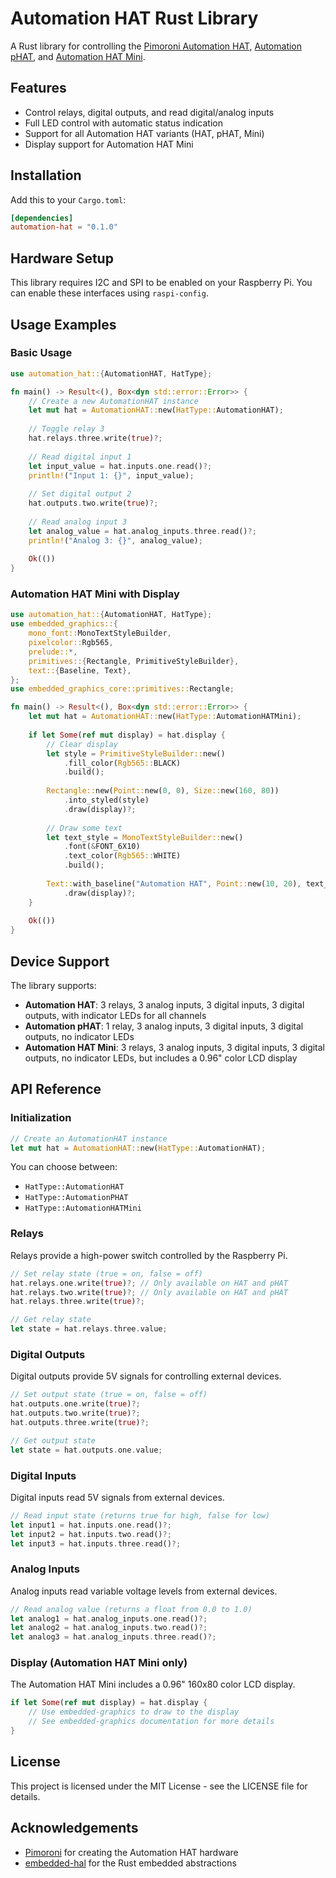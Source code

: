 # Automation HAT Rust Library

A Rust library for controlling the [Pimoroni Automation HAT](https://shop.pimoroni.com/products/automation-hat), [Automation pHAT](https://shop.pimoroni.com/products/automation-phat), and [Automation HAT Mini](https://shop.pimoroni.com/products/automation-hat-mini).

## Features

- Control relays, digital outputs, and read digital/analog inputs
- Full LED control with automatic status indication
- Support for all Automation HAT variants (HAT, pHAT, Mini)
- Display support for Automation HAT Mini

## Installation

Add this to your `Cargo.toml`:

```toml
[dependencies]
automation-hat = "0.1.0"
```

## Hardware Setup

This library requires I2C and SPI to be enabled on your Raspberry Pi. You can enable these interfaces using `raspi-config`.

## Usage Examples

### Basic Usage

```rust
use automation_hat::{AutomationHAT, HatType};

fn main() -> Result<(), Box<dyn std::error::Error>> {
    // Create a new AutomationHAT instance
    let mut hat = AutomationHAT::new(HatType::AutomationHAT);
    
    // Toggle relay 3
    hat.relays.three.write(true)?;
    
    // Read digital input 1
    let input_value = hat.inputs.one.read()?;
    println!("Input 1: {}", input_value);
    
    // Set digital output 2
    hat.outputs.two.write(true)?;
    
    // Read analog input 3
    let analog_value = hat.analog_inputs.three.read()?;
    println!("Analog 3: {}", analog_value);
    
    Ok(())
}
```

### Automation HAT Mini with Display

```rust
use automation_hat::{AutomationHAT, HatType};
use embedded_graphics::{
    mono_font::MonoTextStyleBuilder,
    pixelcolor::Rgb565,
    prelude::*,
    primitives::{Rectangle, PrimitiveStyleBuilder},
    text::{Baseline, Text},
};
use embedded_graphics_core::primitives::Rectangle;

fn main() -> Result<(), Box<dyn std::error::Error>> {
    let mut hat = AutomationHAT::new(HatType::AutomationHATMini);
    
    if let Some(ref mut display) = hat.display {
        // Clear display
        let style = PrimitiveStyleBuilder::new()
            .fill_color(Rgb565::BLACK)
            .build();
        
        Rectangle::new(Point::new(0, 0), Size::new(160, 80))
            .into_styled(style)
            .draw(display)?;
            
        // Draw some text
        let text_style = MonoTextStyleBuilder::new()
            .font(&FONT_6X10)
            .text_color(Rgb565::WHITE)
            .build();
            
        Text::with_baseline("Automation HAT", Point::new(10, 20), text_style, Baseline::Top)
            .draw(display)?;
    }
    
    Ok(())
}
```

## Device Support

The library supports:

- **Automation HAT**: 3 relays, 3 analog inputs, 3 digital inputs, 3 digital outputs, with indicator LEDs for all channels
- **Automation pHAT**: 1 relay, 3 analog inputs, 3 digital inputs, 3 digital outputs, no indicator LEDs
- **Automation HAT Mini**: 3 relays, 3 analog inputs, 3 digital inputs, 3 digital outputs, no indicator LEDs, but includes a 0.96" color LCD display

## API Reference

### Initialization

```rust
// Create an AutomationHAT instance
let mut hat = AutomationHAT::new(HatType::AutomationHAT);
```

You can choose between:
- `HatType::AutomationHAT`
- `HatType::AutomationPHAT`
- `HatType::AutomationHATMini`

### Relays

Relays provide a high-power switch controlled by the Raspberry Pi.

```rust
// Set relay state (true = on, false = off)
hat.relays.one.write(true)?; // Only available on HAT and pHAT
hat.relays.two.write(true)?; // Only available on HAT and pHAT
hat.relays.three.write(true)?;

// Get relay state
let state = hat.relays.three.value;
```

### Digital Outputs

Digital outputs provide 5V signals for controlling external devices.

```rust
// Set output state (true = on, false = off)
hat.outputs.one.write(true)?;
hat.outputs.two.write(true)?;
hat.outputs.three.write(true)?;

// Get output state
let state = hat.outputs.one.value;
```

### Digital Inputs

Digital inputs read 5V signals from external devices.

```rust
// Read input state (returns true for high, false for low)
let input1 = hat.inputs.one.read()?;
let input2 = hat.inputs.two.read()?;
let input3 = hat.inputs.three.read()?;
```

### Analog Inputs

Analog inputs read variable voltage levels from external devices.

```rust
// Read analog value (returns a float from 0.0 to 1.0)
let analog1 = hat.analog_inputs.one.read()?;
let analog2 = hat.analog_inputs.two.read()?;
let analog3 = hat.analog_inputs.three.read()?;
```

### Display (Automation HAT Mini only)

The Automation HAT Mini includes a 0.96" 160x80 color LCD display.

```rust
if let Some(ref mut display) = hat.display {
    // Use embedded-graphics to draw to the display
    // See embedded-graphics documentation for more details
}
```

## License

This project is licensed under the MIT License - see the LICENSE file for details.

## Acknowledgements

- [Pimoroni](https://pimoroni.com/) for creating the Automation HAT hardware
- [embedded-hal](https://github.com/rust-embedded/embedded-hal) for the Rust embedded abstractions